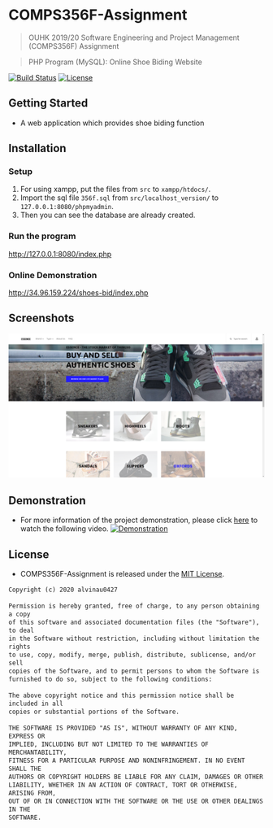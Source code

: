 # COMPS356F-Assignment
> OUHK 2019/20 Software Engineering and Project Management (COMPS356F) Assignment

> PHP Program (MySQL): Online Shoe Biding Website

[![Build Status](https://travis-ci.com/alvinau0427/COMPS356F-Assignment.svg?branch=master)](https://travis-ci.org/alvinau0427/COMPS356F-Assignment)
[![License](https://img.shields.io/badge/License-MIT-blue.svg)](LICENSE)

## Getting Started
- A web application which provides shoe biding function

## Installation

### Setup
1. For using xampp, put the files from `src` to `xampp/htdocs/`.
2. Import the sql file `356f.sql` from `src/localhost_version/` to `127.0.0.1:8080/phpmyadmin`.
3. Then you can see the database are already created.

### Run the program
http://127.0.0.1:8080/index.php

### Online Demonstration
http://34.96.159.224/shoes-bid/index.php

## Screenshots
![Image](https://github.com/alvinau0427/COMPS356F-Assignment/blob/master/doc/demo.png)

## Demonstration
- For more information of the project demonstration, please click [here](https://youtu.be/qmmG7FFkSAA) to watch the following video.
[![Demonstration](https://img.youtube.com/vi/qmmG7FFkSAA/hqdefault.jpg)](https://youtu.be/qmmG7FFkSAA)

## License
- COMPS356F-Assignment is released under the [MIT License](https://opensource.org/licenses/MIT).
```
Copyright (c) 2020 alvinau0427

Permission is hereby granted, free of charge, to any person obtaining a copy
of this software and associated documentation files (the "Software"), to deal
in the Software without restriction, including without limitation the rights
to use, copy, modify, merge, publish, distribute, sublicense, and/or sell
copies of the Software, and to permit persons to whom the Software is
furnished to do so, subject to the following conditions:

The above copyright notice and this permission notice shall be included in all
copies or substantial portions of the Software.

THE SOFTWARE IS PROVIDED "AS IS", WITHOUT WARRANTY OF ANY KIND, EXPRESS OR
IMPLIED, INCLUDING BUT NOT LIMITED TO THE WARRANTIES OF MERCHANTABILITY,
FITNESS FOR A PARTICULAR PURPOSE AND NONINFRINGEMENT. IN NO EVENT SHALL THE
AUTHORS OR COPYRIGHT HOLDERS BE LIABLE FOR ANY CLAIM, DAMAGES OR OTHER
LIABILITY, WHETHER IN AN ACTION OF CONTRACT, TORT OR OTHERWISE, ARISING FROM,
OUT OF OR IN CONNECTION WITH THE SOFTWARE OR THE USE OR OTHER DEALINGS IN THE
SOFTWARE.
```

